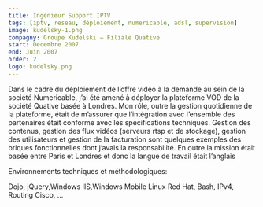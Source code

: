 ```yaml
---
title: Ingénieur Support IPTV
tags: [iptv, reseau, déploiement, numericable, adsl, supervision]
image: kudelsky-1.png
compagny: Groupe Kudelski – Filiale Quative
start: Decembre 2007
end: Juin 2007
order: 2
logo: kudelsky.png
---
```


Dans le cadre du déploiement de l’offre vidéo à la demande au sein de la société Numericable, j’ai été amené à déployer la plateforme VOD de la société Quative basée à Londres. Mon rôle, outre la gestion quotidienne de la plateforme, était de m’assurer que l’intégration avec l’ensemble des partenaires était conforme avec les spécifications techniques. Gestion des contenus, gestion des flux vidéos (serveurs rtsp et de stockage), gestion des utilisateurs et gestion de la facturation sont quelques exemples des briques fonctionnelles dont j’avais la responsabilité. En outre la mission était basée entre Paris et Londres et donc la langue de travail était l’anglais

Environnements techniques et méthodologiques:

Dojo, jQuery,Windows IIS,Windows Mobile
Linux Red Hat, Bash, IPv4, Routing Cisco, …